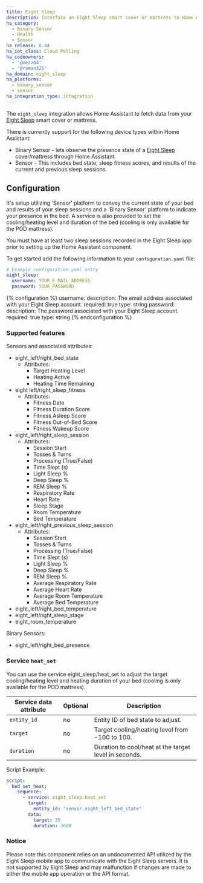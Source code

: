 ```yaml
---
title: Eight Sleep
description: Interface an Eight Sleep smart cover or mattress to Home Assistant
ha_category:
  - Binary Sensor
  - Health
  - Sensor
ha_release: 0.44
ha_iot_class: Cloud Polling
ha_codeowners:
  - '@mezz64'
  - '@raman325'
ha_domain: eight_sleep
ha_platforms:
  - binary_sensor
  - sensor
ha_integration_type: integration
---
```


The `eight_sleep` integration allows Home Assistant to fetch data from your [Eight Sleep](https://eightsleep.com/) smart cover or mattress.

There is currently support for the following device types within Home Assistant:

- Binary Sensor - lets observe the presence state of a [Eight Sleep](https://eightsleep.com/) cover/mattress through Home Assistant.
- Sensor - This includes bed state, sleep fitness scores, and results of the current and previous sleep sessions.

## Configuration

It's setup utilizing 'Sensor' platform to convey the current state of your bed and results of your sleep sessions and a 'Binary Sensor' platform to indicate your presence in the bed. A service is also provided to set the cooling/heating level and duration of the bed (cooling is only available for the POD mattress).

You must have at least two sleep sessions recorded in the Eight Sleep app prior to setting up the Home Assistant component.

To get started add the following information to your `configuration.yaml` file:

```yaml
# Example configuration.yaml entry
eight_sleep:
  username: YOUR_E_MAIL_ADDRESS
  password: YOUR_PASSWORD
```

{% configuration %}
username:
  description: The email address associated with your Eight Sleep account.
  required: true
  type: string
password:
  description: The password associated with your Eight Sleep account.
  required: true
  type: string
{% endconfiguration %}

### Supported features

Sensors and associated attributes:

- eight_left/right_bed_state
  - Attributes:
    - Target Heating Level
    - Heating Active
    - Heating Time Remaining
- eight left/right_sleep_fitness
  - Attributes:
    - Fitness Date
    - Fitness Duration Score
    - Fitness Asleep Score
    - Fitness Out-of-Bed Score
    - Fitness Wakeup Score
- eight_left/right_sleep_session
  - Attributes:
    - Session Start
    - Tosses & Turns
    - Processing (True/False)
    - Time Slept (s)
    - Light Sleep %
    - Deep Sleep %
    - REM Sleep %
    - Respiratory Rate
    - Heart Rate
    - Sleep Stage
    - Room Temperature
    - Bed Temperature
- eight_left/right_previous_sleep_session
  - Attributes:
    - Session Start
    - Tosses & Turns
    - Processing (True/False)
    - Time Slept (s)
    - Light Sleep %
    - Deep Sleep %
    - REM Sleep %
    - Average Respiratory Rate
    - Average Heart Rate
    - Average Room Temperature
    - Average Bed Temperature
- eight_left/right_bed_temperature
- eight_left/right_sleep_stage
- eight_room_temperature

Binary Sensors:

- eight_left/right_bed_presence

### Service `heat_set`

You can use the service eight_sleep/heat_set to adjust the target cooling/heating level and heating duration of your bed (cooling is only available for the POD mattress).

| Service data attribute | Optional | Description |
| ---------------------- | -------- | ----------- |
| `entity_id` | no | Entity ID of bed state to adjust.
| `target` | no | Target cooling/heating level from -100 to 100.
| `duration` | no | Duration to cool/heat at the target level in seconds.

Script Example:

```yaml
script:
  bed_set_heat:
    sequence:
      - service: eight_sleep.heat_set
        target:
          entity_id: "sensor.eight_left_bed_state"
        data:
          target: 35
          duration: 3600
```

### Notice

Please note this component relies on an undocumented API utilized by the Eight Sleep mobile app to communicate with the Eight Sleep servers.  It is not supported by Eight Sleep and may malfunction if changes are made to either the mobile app operation or the API format.
